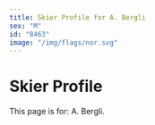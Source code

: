 ```yaml
---
title: Skier Profile for A. Bergli
sex: "M"
id: "8463"
image: "/img/flags/nor.svg" 
---
```


# Skier Profile

This page is for: A. Bergli.
    